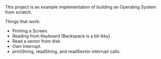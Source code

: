 This project is an example implementation of building an Operating System from scratch.


Things that work:
 - Printing a Screen.
 - Reading from Keyboard (Backspace is a bit ikky).
 - Read a sector from disk.
 - Own Interrupt.
 - printString, readString, and readSector interrupt calls.
